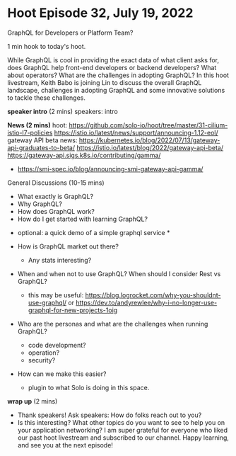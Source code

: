 # Hoot Episode 32, July 19, 2022
GraphQL for Developers or Platform Team?

1 min hook to today's hoot.

While GraphQL is cool in providing the exact data of what client asks for, does GraphQL help front-end developers or backend developers? What about operators? What are the challenges in adopting GraphQL? In this hoot livestream, Keith Babo is joining Lin to discuss the overall GraphQL landscape, challenges in adopting GraphQL and some innovative solutions to tackle these challenges.


**speaker intro** (2 mins)
speakers: intro

**News (2 mins)**
hoot: https://github.com/solo-io/hoot/tree/master/31-cilium-istio-l7-policies
https://istio.io/latest/news/support/announcing-1.12-eol/
gateway API beta news:
https://kubernetes.io/blog/2022/07/13/gateway-api-graduates-to-beta/
https://istio.io/latest/blog/2022/gateway-api-beta/
https://gateway-api.sigs.k8s.io/contributing/gamma/
 - https://smi-spec.io/blog/announcing-smi-gateway-api-gamma/

General Discussions (10-15 mins)
- What exactly is GraphQL?
- Why GraphQL?
- How does GraphQL work?
- How do I get started with learning GraphQL?

* optional: a quick demo of a simple graphql service *

- How is GraphQL market out there?
    - Any stats interesting? 
- When and when not to use GraphQL? When should I consider Rest vs GraphQL? 
    - this may be useful: https://blog.logrocket.com/why-you-shouldnt-use-graphql/ or https://dev.to/andyrewlee/why-i-no-longer-use-graphql-for-new-projects-1oig

- Who are the personas and what are the challenges when running GraphQL?
    - code development?
    - operation?
    - security?

- How can we make this easier?
    - plugin to what Solo is doing in this space.

**wrap up** (2 mins)
- Thank speakers! Ask speakers: How do folks reach out to you?
- Is this interesting? What other topics do you want to see to help you on your application networking? I am super grateful for everyone who liked our past hoot livestream and subscribed to our channel. Happy learning, and see you at the next episode!
